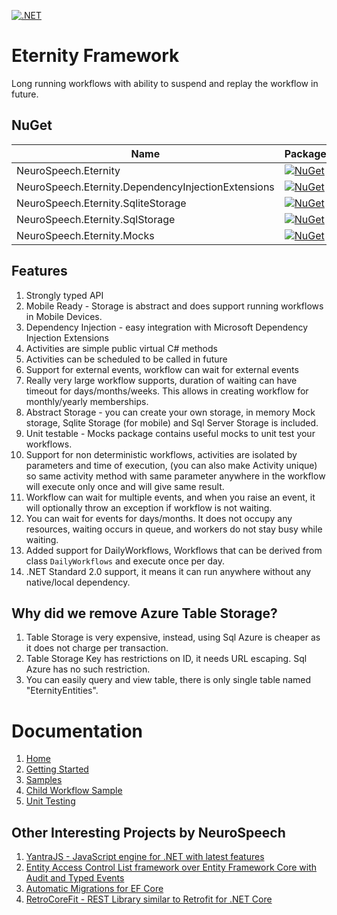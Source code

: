 [![.NET](https://github.com/neurospeech/eternitiy/actions/workflows/dotnet.yml/badge.svg)](https://github.com/neurospeech/eternitiy/actions/workflows/dotnet.yml)

# Eternity Framework

Long running workflows with ability to suspend and replay the workflow in future.

## NuGet
| Name                                               | Package                                                                                                                                                        |
|----------------------------------------------------|----------------------------------------------------------------------------------------------------------------------------------------------------------------|
| NeuroSpeech.Eternity                               | [![NuGet](https://img.shields.io/nuget/v/NeuroSpeech.Eternity.svg?label=NuGet)](https://www.nuget.org/packages/NeuroSpeech.Eternity)                           |
| NeuroSpeech.Eternity.DependencyInjectionExtensions | [![NuGet](https://img.shields.io/nuget/v/NeuroSpeech.Eternity.DependencyInjectionExtensions.svg?label=NuGet)](https://www.nuget.org/packages/NeuroSpeech.Eternity.DependencyInjectionExtensions) |
| NeuroSpeech.Eternity.SqliteStorage                 | [![NuGet](https://img.shields.io/nuget/v/NeuroSpeech.Eternity.SqliteStorage.svg?label=NuGet)](https://www.nuget.org/packages/NeuroSpeech.Eternity.SqliteStorage) |
| NeuroSpeech.Eternity.SqlStorage                 | [![NuGet](https://img.shields.io/nuget/v/NeuroSpeech.Eternity.SqlStorage.svg?label=NuGet)](https://www.nuget.org/packages/NeuroSpeech.Eternity.SqlStorage) |
| NeuroSpeech.Eternity.Mocks                         | [![NuGet](https://img.shields.io/nuget/v/NeuroSpeech.Eternity.Mocks.svg?label=NuGet)](https://www.nuget.org/packages/NeuroSpeech.Eternity.Mocks)               |


## Features
1. Strongly typed API
2. Mobile Ready - Storage is abstract and does support running workflows in Mobile Devices.
3. Dependency Injection - easy integration with Microsoft Dependency Injection Extensions
4. Activities are simple public virtual C# methods
5. Activities can be scheduled to be called in future
6. Support for external events, workflow can wait for external events
7. Really very large workflow supports, duration of waiting can have timeout for days/months/weeks. This allows in creating workflow for monthly/yearly memberships.
8. Abstract Storage - you can create your own storage, in memory Mock storage, Sqlite Storage (for mobile) and Sql Server Storage is included.
9. Unit testable - Mocks package contains useful mocks to unit test your workflows.
10. Support for non deterministic workflows, activities are isolated by parameters and time of execution, (you can also make Activity unique) so same activity method with same parameter anywhere in the workflow will execute only once and will give same result.
11. Workflow can wait for multiple events, and when you raise an event, it will optionally throw an exception if workflow is not waiting.
12. You can wait for events for days/months. It does not occupy any resources, waiting occurs in queue, and workers do not stay busy while waiting.
13. Added support for DailyWorkflows, Workflows that can be derived from class `DailyWorkflows` and execute once per day.
14. .NET Standard 2.0 support, it means it can run anywhere without any native/local dependency.

## Why did we remove Azure Table Storage?

1. Table Storage is very expensive, instead, using Sql Azure is cheaper as it does not charge per transaction.
2. Table Storage Key has restrictions on ID, it needs URL escaping. Sql Azure has no such restriction.
3. You can easily query and view table, there is only single table named "EternityEntities".

# Documentation
1. [Home](https://github.com/neurospeech/eternity/wiki)
2. [Getting Started](https://github.com/neurospeech/eternity/wiki/Getting-Started)
3. [Samples](https://github.com/neurospeech/eternity/wiki/Samples)
4. [Child Workflow Sample](https://github.com/neurospeech/eternity/wiki/Sample-Child-Workflows)
5. [Unit Testing](https://github.com/neurospeech/eternity/wiki/Unit-Testing)

## Other Interesting Projects by NeuroSpeech
1. [YantraJS - JavaScript engine for .NET with latest features](https://github.com/yantrajs/yantra)
2. [Entity Access Control List framework over Entity Framework Core with Audit and Typed Events](https://github.com/neurospeech/entity-access-control)
2. [Automatic Migrations for EF Core](https://github.com/neurospeech/ef-core-automatic-migration)
3. [RetroCoreFit - REST Library similar to Retrofit for .NET Core](https://github.com/neurospeech/retro-core-fit)
